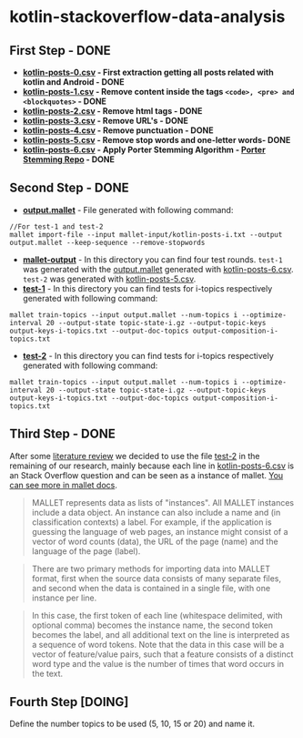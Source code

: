# kotlin-stackoverflow-data-analysis

## First Step - DONE
- **[kotlin-posts-0.csv](/kotlin-posts-0.csv) - First extraction getting all posts related with kotlin and Android - DONE**
- **[kotlin-posts-1.csv](/kotlin-posts-1.csv) - Remove content inside the tags ```<code>, <pre> and <blockquotes>``` - DONE**
- **[kotlin-posts-2.csv](/kotlin-posts-2.csv) - Remove html tags - DONE**
- **[kotlin-posts-3.csv](/kotlin-posts-3.csv) - Remove URL's - DONE**
- **[kotlin-posts-4.csv](/kotlin-posts-4.csv) - Remove punctuation - DONE**
- **[kotlin-posts-5.csv](/kotlin-posts-5.csv) - Remove stop words and one-letter words- DONE**
- **[kotlin-posts-6.csv](/kotlin-posts-6.csv) - Apply Porter Stemming Algorithm - [Porter Stemming Repo](https://github.com/victorlaerte/java-porter-stemming) - DONE**

## Second Step - DONE
- **[output.mallet](/output.mallet)** - File generated with following command: 
```
//For test-1 and test-2
mallet import-file --input mallet-input/kotlin-posts-i.txt --output output.mallet --keep-sequence --remove-stopwords
```
- **[mallet-output](/mallet-output)** - In this directory you can find four test rounds. ```test-1``` was generated with the [output.mallet](/output.mallet) generated with [kotlin-posts-6.csv](/kotlin-posts-6.csv). ```test-2``` was generated with [kotlin-posts-5.csv](/kotlin-posts-5.csv).
- **[test-1](/mallet-output/test-1)** - In this directory you can find tests for i-topics respectively generated with following command:
```
mallet train-topics --input output.mallet --num-topics i --optimize-interval 20 --output-state topic-state-i.gz --output-topic-keys output-keys-i-topics.txt --output-doc-topics output-composition-i-topics.txt
```
- **[test-2](/mallet-output/test-2)** - In this directory you can find tests for i-topics respectively generated with following command:
```
mallet train-topics --input output.mallet --num-topics i --optimize-interval 20 --output-state topic-state-i.gz --output-topic-keys output-keys-i-topics.txt --output-doc-topics output-composition-i-topics.txt
```

## Third Step - DONE

After some [literature review](/documents/SteyversGriffithsLSABookFormatted.pdf) we decided to use the file [test-2](/mallet-output/test-2) in the remaining of our research, mainly because each line in [kotlin-posts-6.csv](/kotlin-posts-6.csv) is an Stack Overflow question and can be seen as a instance of mallet. [You can see more in mallet docs](http://mallet.cs.umass.edu/import.php).

> MALLET represents data as lists of "instances". All MALLET instances include a data object. An instance can also include a name and (in classification contexts) a label. For example, if the application is guessing the language of web pages, an instance might consist of a vector of word counts (data), the URL of the page (name) and the language of the page (label).

> There are two primary methods for importing data into MALLET format, first when the source data consists of many separate files, and second when the data is contained in a single file, with one instance per line.

> In this case, the first token of each line (whitespace delimited, with optional comma) becomes the instance name, the second token becomes the label, and all additional text on the line is interpreted as a sequence of word tokens. Note that the data in this case will be a vector of feature/value pairs, such that a feature consists of a distinct word type and the value is the number of times that word occurs in the text.

## Fourth Step [DOING]

Define the number topics to be used (5, 10, 15 or 20) and name it.